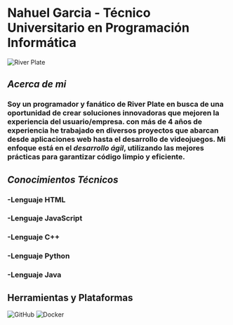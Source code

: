 # **Nahuel Garcia - Técnico Universitario en Programación Informática**

![River Plate](https://upload.wikimedia.org/wikipedia/commons/thumb/3/32/Emblema_River_Plate.png/200px-Emblema_River_Plate.png)


## _**Acerca de mi**_

### Soy un programador y fanático de River Plate en busca de una oportunidad de crear soluciones innovadoras que mejoren la experiencia del usuario/empresa. con más de **4 años de experiencia** he trabajado en diversos proyectos que abarcan desde aplicaciones web hasta el desarrollo de videojuegos. Mi enfoque está en el _desarrollo ágil_, utilizando las mejores prácticas para garantizar código limpio y eficiente.

## _**Conocimientos Técnicos**_

### -Lenguaje HTML

### -Lenguaje JavaScript

### -Lenguaje C++

### -Lenguaje Python

### -Lenguaje Java


## **Herramientas y Plataformas**
 
![GitHub](https://img.shields.io/badge/GitHub-100000?style=for-the-badge&logo=github&logoColor=white)
![Docker](https://img.shields.io/badge/Docker-2CA5E0?style=for-the-badge&logo=docker&logoColor=white)





 

